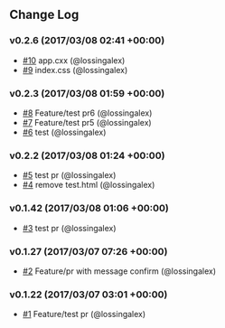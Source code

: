 ## Change Log

### v0.2.6 (2017/03/08 02:41 +00:00)
- [#10](https://github.com/lossingalex/react-test/pull/10) app.cxx (@lossingalex)
- [#9](https://github.com/lossingalex/react-test/pull/9) index.css (@lossingalex)

### v0.2.3 (2017/03/08 01:59 +00:00)
- [#8](https://github.com/lossingalex/react-test/pull/8) Feature/test pr6 (@lossingalex)
- [#7](https://github.com/lossingalex/react-test/pull/7) Feature/test pr5 (@lossingalex)
- [#6](https://github.com/lossingalex/react-test/pull/6) test (@lossingalex)

### v0.2.2 (2017/03/08 01:24 +00:00)
- [#5](https://github.com/lossingalex/react-test/pull/5) test pr (@lossingalex)
- [#4](https://github.com/lossingalex/react-test/pull/4) remove test.html (@lossingalex)

### v0.1.42 (2017/03/08 01:06 +00:00)
- [#3](https://github.com/lossingalex/react-test/pull/3) test pr (@lossingalex)

### v0.1.27 (2017/03/07 07:26 +00:00)
- [#2](https://github.com/lossingalex/react-test/pull/2) Feature/pr with message confirm (@lossingalex)

### v0.1.22 (2017/03/07 03:01 +00:00)
- [#1](https://github.com/lossingalex/react-test/pull/1) Feature/test pr (@lossingalex)